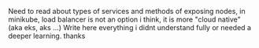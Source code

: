 Need to read about types of services and methods of exposing nodes, in minikube, load balancer is not an option i think, it is more "cloud native" (aka eks, aks ...)
Write here everything i didnt understand fully or needed a deeper learning.
thanks

